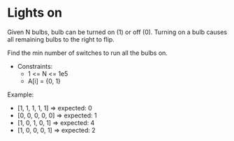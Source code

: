 # Lights on 

Given N bulbs, bulb can be turned on (1) or off (0). Turning on a bulb causes all remaining bulbs to the right to flip.

Find the min number of switches to run all the bulbs on.

- Constraints:
	- 1 <= N <= 1e5
	- A[i] = {0, 1}


Example:
- [1, 1, 1, 1, 1] => expected: 0
- [0, 0, 0, 0, 0] => expected: 1
- [1, 0, 1, 0, 1] => expected: 4
- [1, 0, 0, 0, 1] => expected: 2

